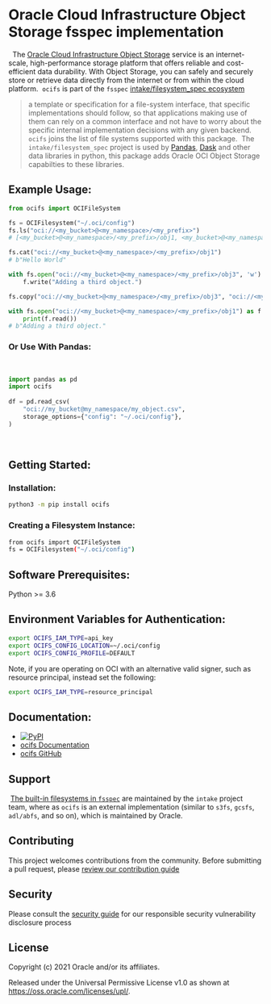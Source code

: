 
# Oracle Cloud Infrastructure Object Storage fsspec implementation
​
​
The [Oracle Cloud Infrastructure Object Storage](https://docs.oracle.com/en-us/iaas/Content/Object/Concepts/objectstorageoverview.htm) service is an internet-scale, high-performance storage platform that offers reliable and cost-efficient data durability. With Object Storage, you can safely and securely store or retrieve data directly from the internet or from within the cloud platform.
​
`ocifs` is part of the `fsspec` [intake/filesystem_spec ecosystem](https://github.com/intake/filesystem_spec)
​
> a template or specification for a file-system interface, that specific implementations should follow, so that applications making use of them can rely on a common interface and not have to worry about the specific internal implementation decisions with any given backend.
​
`ocifs` joins the list of file systems supported with this package.
​
The `intake/filesystem_spec` project is used by [Pandas](https://pandas.pydata.org/), [Dask](https://dask.org/) and other data libraries in python, this package adds Oracle OCI Object Storage capabilties to these libraries.
​
## Example Usage:
```python
from ocifs import OCIFileSystem

fs = OCIFilesystem("~/.oci/config")
fs.ls("oci://<my_bucket>@<my_namespace>/<my_prefix>")
# [<my_bucket>@<my_namespace>/<my_prefix>/obj1, <my_bucket>@<my_namespace>/<my_prefix>/obj2]

fs.cat("oci://<my_bucket>@<my_namespace>/<my_prefix>/obj1")
# b"Hello World"

with fs.open("oci://<my_bucket>@<my_namespace>/<my_prefix>/obj3", 'w') as f:
    f.write("Adding a third object.")

fs.copy("oci://<my_bucket>@<my_namespace>/<my_prefix>/obj3", "oci://<my_bucket>@<my_namespace>/<my_prefix>/obj1")

with fs.open("oci://<my_bucket>@<my_namespace>/<my_prefix>/obj1") as f:
    print(f.read())
# b"Adding a third object."
```

### Or Use With Pandas:
​
```python
import pandas as pd
import ocifs
​
df = pd.read_csv(
    "oci://my_bucket@my_namespace/my_object.csv",
    storage_options={"config": "~/.oci/config"},
)
```
​
## Getting Started:

### Installation:
```bash
python3 -m pip install ocifs
```

### Creating a Filesystem Instance:
```bash
from ocifs import OCIFileSystem
fs = OCIFilesystem("~/.oci/config")
```

## Software Prerequisites:
Python >= 3.6

## Environment Variables for Authentication:
```bash
export OCIFS_IAM_TYPE=api_key
export OCIFS_CONFIG_LOCATION=~/.oci/config
export OCIFS_CONFIG_PROFILE=DEFAULT
```

Note, if you are operating on OCI with an alternative valid signer, such as resource principal, instead set the following:
```bash
export OCIFS_IAM_TYPE=resource_principal
```

## Documentation:
* [![PyPI](https://img.shields.io/pypi/v/ocifs.svg)](https://pypi.org/project/ocifs/)
* [ocifs Documentation](https://ocifs.readthedocs.io/en/latest/index.html)
* [ocifs GitHub](https://github.com/oracle/ocifs)

## Support
​
[The built-in filesystems in `fsspec`](https://filesystem-spec.readthedocs.io/en/latest/api.html#built-in-implementations) are maintained by the `intake` project team, where as `ocifs` is an external implementation (similar to `s3fs`, `gcsfs`, `adl/abfs`, and so on), which is maintained by Oracle.

## Contributing

This project welcomes contributions from the community. Before submitting a pull request, please [review our contribution guide](./CONTRIBUTING.md)

## Security

Please consult the [security guide](./SECURITY.md) for our responsible security vulnerability disclosure process

## License

Copyright (c) 2021 Oracle and/or its affiliates.

Released under the Universal Permissive License v1.0 as shown at
<https://oss.oracle.com/licenses/upl/>.
